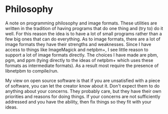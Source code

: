 # Philosophy

A note on programming philosophy and image formats.  These utilities
are written in the tradition of having programs that do one thing and
(try to) do it well. For this reason the idea is to have a lot of
small programs rather than a few big ones that can do everything. As
to image formats, there are a lot of image formats they have their
strengths and weaknesses. Since I have access to things like
ImageMagick and netpbm+, I see little reason to support a lot of image
formats directly. The choices I have made are pbm, pgm, and ppm (tying
directly to the ideas of netpbm+ which uses these formats as
intermediate formats). As a result most require the presence of
libnetpbm to compile/run.

My view on open source software is that if you are unsatisfied with a
piece of software, you can let the creator know about it. Don't expect
them to do anything about your concerns. They probably care, but they
have their own priorities and reasons for doing things. If your
concerns are not sufficiently addressed and you have the ability, then
fix things so they fit with your ideas.
